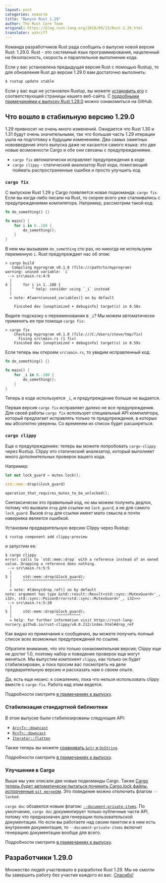 ```yaml
---
layout: post
categories: новости
title: "Выпуск Rust 1.29"
author: The Rust Core Team
original: https://blog.rust-lang.org/2018/09/13/Rust-1.29.html
translator: ozkriff
---
```


Команда разработчиков Rust рада сообщить о выпуске новой версии Rust: 1.29.0.
Rust - это системный язык программирования, нацеленный на безопасность,
скорость и параллельное выполнение кода.

Если у вас установлена предыдущая версия Rust с помощью Rustup,
то для обновления Rust до версии 1.29.0 вам достаточно выполнить:

```bash
$ rustup update stable
```

Если у вас еще не установлен Rustup, вы можете [установить его][install]
с соответствующей страницы нашего веб-сайта.
С [подробными примечаниями к выпуску Rust 1.29.0][notes] можно ознакомиться
на GitHub.

[install]: https://www.rust-lang.org/install.html
[notes]: https://github.com/rust-lang/rust/blob/master/RELEASES.md#version-1290-2018-09-13

## Что вошло в стабильную версию 1.29.0

1.29 привносит не очень много изменений.
Ожидается что Rust 1.30 и 1.31 будут очень значительными,
так что большая часть 1.29 итерации ушла на подготовку к будущим изменениям.
Два самых заметных нововведения этого выпуска даже не касаются самого языка:
это две новые возможности Cargo и обе они связаны с предупреждениями.

* `cargo fix` автоматически исправляет предупреждения в коде
* `cargo clippy` - статический анализатор Rust кода,
    помогающий поймать распространенные ошибки и просто улучшить код

### `cargo fix`

С выпуском Rust 1.29 у Cargo появляется новая подкоманда: `cargo fix`.
Если вы когда-либо писали на Rust, то скорее всего уже сталкивались с
предупреждениями компилятора. Например, рассмотрим такой код:

```rust
fn do_something() {}

fn main() {
    for i in 0..100 {
        do_something();
    }
}
```

<!--cut-->

В нем мы вызываем `do_something` сто раз, но никогда не используем
переменную `i`. Rust предупреждает нас об этом:

```text
> cargo build
   Compiling myprogram v0.1.0 (file:///path/to/myprogram)
warning: unused variable: `i`
 --> src\main.rs:4:9
  |
4 |     for i in 1..100 {
  |         ^ help: consider using `_i` instead
  |
  = note: #[warn(unused_variables)] on by default

    Finished dev [unoptimized + debuginfo] target(s) in 0.50s
```

Видите подсказку о переименовании в `_i`?
Мы можем автоматически применить ее при помощи `cargo fix`:

```text
> cargo fix
    Checking myprogram v0.1.0 (file:///C:/Users/steve/tmp/fix)
      Fixing src\main.rs (1 fix)
    Finished dev [unoptimized + debuginfo] target(s) in 0.59s
```

Если теперь мы откроем `src\main.rs`, то увидим исправленный код:

```rust
fn do_something() {}

fn main() {
    for _i in 0..100 {
        do_something();
    }
}
```

Теперь в коде используется `_i`, и предупреждение больше не выдается.

Первая версия `cargo fix` исправляет далеко не все предупреждения.
Для своей работы `cargo fix` использует специальный API компилятора,
который предлагает исправлять только те предупреждения,
в которых мы абсолютно уверены.
Со временем их список будет расширяться.

### `cargo clippy`

Еще о предупреждениях: теперь вы можете попробовать `cargo-clippy` через Rustup.
Clippy это статический анализатор,
который выполняет много дополнительных проверок вашего кода.

Например:

```rust
let mut lock_guard = mutex.lock();

std::mem::drop(&lock_guard)

operation_that_requires_mutex_to_be_unlocked();
```

Синтаксически это правильный код, но мы можем получить дедлок,
потому что вызвали `drop` для _ссылки на `lock_guard`_, а не для самого `lock_guard`.
Вызов `drop` для ссылки имеет мало смысла и почти наверняка является ошибкой.

Установим предварительную версию Clippy через Rustup:

```text
$ rustup component add clippy-preview
```

и запустим ее:

```text
$ cargo clippy
error: calls to `std::mem::drop` with a reference instead of an owned value. Dropping a reference does nothing.
 --> src\main.rs:5:5
  |
5 |     std::mem::drop(&lock_guard);
  |     ^^^^^^^^^^^^^^^^^^^^^^^^^^^
  |
  = note: #[deny(drop_ref)] on by default
note: argument has type &std::result::Result<std::sync::MutexGuard<'_, i32>, std::sync::PoisonError<std::sync::MutexGuard<'_, i32>>>
 --> src\main.rs:5:20
  |
5 |     std::mem::drop(&lock_guard);
  |                    ^^^^^^^^^^^
  = help: for further information visit https://rust-lang-nursery.github.io/rust-clippy/v0.0.212/index.html#drop_ref
```

Как видно из примечания к сообщению, вы можете получить полный список
всех возможных предупреждений по ссылке.

Обратите внимание, что это только ознакомительная версия;
Clippy еще не достиг 1.0, поэтому набор и поведение проверок еще могут меняться.
Мы выпустим компонент `clippy`, как только он будет стабилизирован,
а пока просим вас посмотреть на деле предварительную версию
и рассказать нам о своем опыте.

Да, есть еще нюанс:
к сожалению, пока что нельзя использовать clippy вместе с `cargo-fix`.
Работа над этим ведется.

Подробности смотрите [в примечаниях к выпуску][notes].

### Стабилизация стандартной библиотеки

В этом выпуске были стабилизированы следующие API:

* [`Arc<T>::downcast`](https://doc.rust-lang.org/std/sync/struct.Arc.html#method.downcast)
* [`Rc<T>::downcast`](https://doc.rust-lang.org/std/rc/struct.Rc.html#method.downcast)
* [`Iterator::flatten`](https://doc.rust-lang.org/std/iter/trait.Iterator.html#method.flatten)

Также теперь вы можете [сравнивать `&str` и
`OsString`](https://github.com/rust-lang/rust/pull/51178/).

Подробности смотрите [в примечаниях к выпуску][notes].

### Улучшения в Cargo

Выше мы уже описали две новые подкоманды Cargo.
Также [Cargo теперь будет автоматически пытаться починить Cargo.lock файлы,
испорченные `git merge`ом](https://github.com/rust-lang/cargo/pull/5831/).
Это поведение можно отключить флагом `--locked`.

`cargo doc` обзавелся новым флагом:
[`--document-private-items`](https://github.com/rust-lang/cargo/pull/5543).
По умолчанию, `cargo doc` документирует только публичные части API,
потому что предназначен для генерации пользовательской документации.
Но если вы работаете над своим пакетом и в нем есть внутренняя документация,
то `--document-private-items` включит генерацию документации вообще для всего.

Подробности смотрите [в примечаниях к выпуску][notes].

## Разработчики 1.29.0

Множество людей участвовало в разработке Rust 1.29. Мы не смогли бы
завершить работу без участия каждого из вас.
[Спасибо!](https://thanks.rust-lang.org/rust/1.29.0)
